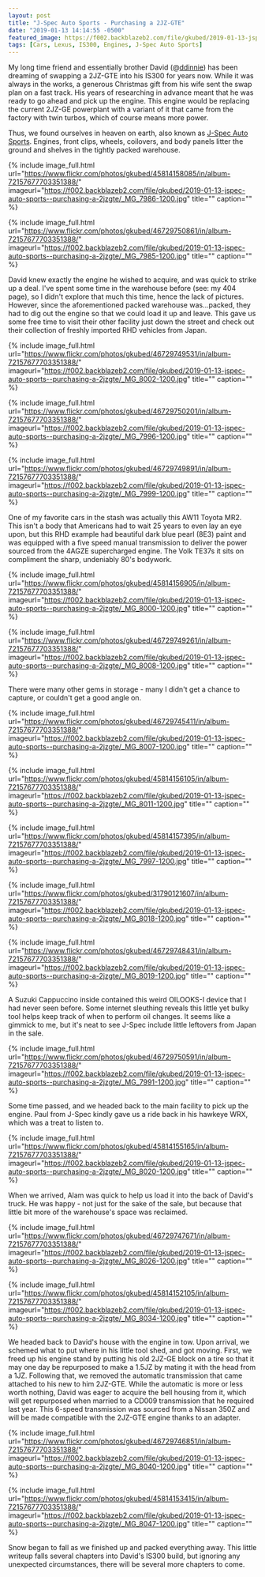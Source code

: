 ```yaml
---
layout: post
title: "J-Spec Auto Sports - Purchasing a 2JZ-GTE"
date: "2019-01-13 14:14:55 -0500"
featured_image: https://f002.backblazeb2.com/file/gkubed/2019-01-13-jspec-auto-sports--purchasing-a-2jzgte/2jz-forklift.jpg
tags: [Cars, Lexus, IS300, Engines, J-Spec Auto Sports]
---
```


My long time friend and essentially brother David (@[ddinnie](https://www.instagram.com/ddinnie/)) has been dreaming of swapping a 2JZ-GTE into his IS300 for years now. While it was always in the works, a generous Christmas gift from his wife sent the swap plan on a fast track. His years of researching in advance meant that he was ready to go ahead and pick up the engine. This engine would be replacing the current 2JZ-GE powerplant with a variant of it that came from the factory with twin turbos, which of course means more power.

Thus, we found ourselves in heaven on earth, also known as [J-Spec Auto Sports](https://jspecauto.com/en/). Engines, front clips, wheels, coilovers, and body panels litter the ground and shelves in the tightly packed warehouse.

<!--more-->

{% include image_full.html url="https://www.flickr.com/photos/gkubed/45814158085/in/album-72157677703351388/" imageurl="https://f002.backblazeb2.com/file/gkubed/2019-01-13-jspec-auto-sports--purchasing-a-2jzgte/_MG_7986-1200.jpg" title="" caption="" %}

{% include image_full.html url="https://www.flickr.com/photos/gkubed/46729750861/in/album-72157677703351388/" imageurl="https://f002.backblazeb2.com/file/gkubed/2019-01-13-jspec-auto-sports--purchasing-a-2jzgte/_MG_7985-1200.jpg" title="" caption="" %}

David knew exactly the engine he wished to acquire, and was quick to strike up a deal. I've spent some time in the warehouse before (see: my 404 page), so I didn't explore that much this time, hence the lack of pictures. However, since the aforementioned packed warehouse was...packed, they had to dig out the engine so that we could load it up and leave. This gave us some free time to visit their other facility just down the street and check out their collection of freshly imported RHD vehicles from Japan.

{% include image_full.html url="https://www.flickr.com/photos/gkubed/46729749531/in/album-72157677703351388/" imageurl="https://f002.backblazeb2.com/file/gkubed/2019-01-13-jspec-auto-sports--purchasing-a-2jzgte/_MG_8002-1200.jpg" title="" caption="" %}

{% include image_full.html url="https://www.flickr.com/photos/gkubed/46729750201/in/album-72157677703351388/" imageurl="https://f002.backblazeb2.com/file/gkubed/2019-01-13-jspec-auto-sports--purchasing-a-2jzgte/_MG_7996-1200.jpg" title="" caption="" %}

{% include image_full.html url="https://www.flickr.com/photos/gkubed/46729749891/in/album-72157677703351388/" imageurl="https://f002.backblazeb2.com/file/gkubed/2019-01-13-jspec-auto-sports--purchasing-a-2jzgte/_MG_7999-1200.jpg" title="" caption="" %}

One of my favorite cars in the stash was actually this AW11 Toyota MR2. This isn't a body that Americans had to wait 25 years to even lay an eye upon, but this RHD example had beautiful dark blue pearl (8E3) paint and was equipped with a five speed manual transmission to deliver the power sourced from the 4AGZE supercharged engine. The Volk TE37s it sits on compliment the sharp, undeniably 80's bodywork.

{% include image_full.html url="https://www.flickr.com/photos/gkubed/45814156905/in/album-72157677703351388/" imageurl="https://f002.backblazeb2.com/file/gkubed/2019-01-13-jspec-auto-sports--purchasing-a-2jzgte/_MG_8000-1200.jpg" title="" caption="" %}

{% include image_full.html url="https://www.flickr.com/photos/gkubed/46729749261/in/album-72157677703351388/" imageurl="https://f002.backblazeb2.com/file/gkubed/2019-01-13-jspec-auto-sports--purchasing-a-2jzgte/_MG_8008-1200.jpg" title="" caption="" %}

There were many other gems in storage - many I didn't get a chance to capture, or couldn't get a good angle on.

{% include image_full.html url="https://www.flickr.com/photos/gkubed/46729745411/in/album-72157677703351388/" imageurl="https://f002.backblazeb2.com/file/gkubed/2019-01-13-jspec-auto-sports--purchasing-a-2jzgte/_MG_8007-1200.jpg" title="" caption="" %}

{% include image_full.html url="https://www.flickr.com/photos/gkubed/45814156105/in/album-72157677703351388/" imageurl="https://f002.backblazeb2.com/file/gkubed/2019-01-13-jspec-auto-sports--purchasing-a-2jzgte/_MG_8011-1200.jpg" title="" caption="" %}

{% include image_full.html url="https://www.flickr.com/photos/gkubed/45814157395/in/album-72157677703351388/" imageurl="https://f002.backblazeb2.com/file/gkubed/2019-01-13-jspec-auto-sports--purchasing-a-2jzgte/_MG_7997-1200.jpg" title="" caption="" %}

{% include image_full.html url="https://www.flickr.com/photos/gkubed/31790121607/in/album-72157677703351388/" imageurl="https://f002.backblazeb2.com/file/gkubed/2019-01-13-jspec-auto-sports--purchasing-a-2jzgte/_MG_8018-1200.jpg" title="" caption="" %}

{% include image_full.html url="https://www.flickr.com/photos/gkubed/46729748431/in/album-72157677703351388/" imageurl="https://f002.backblazeb2.com/file/gkubed/2019-01-13-jspec-auto-sports--purchasing-a-2jzgte/_MG_8019-1200.jpg" title="" caption="" %}

A Suzuki Cappuccino inside contained this weird OILOOKS-I device that I had never seen before. Some internet sleuthing reveals this little yet bulky tool helps keep track of when to perform oil changes. It seems like a gimmick to me, but it's neat to see J-Spec include little leftovers from Japan in the sale.

{% include image_full.html url="https://www.flickr.com/photos/gkubed/46729750591/in/album-72157677703351388/" imageurl="https://f002.backblazeb2.com/file/gkubed/2019-01-13-jspec-auto-sports--purchasing-a-2jzgte/_MG_7991-1200.jpg" title="" caption="" %}

Some time passed, and we headed back to the main facility to pick up the engine. Paul from J-Spec kindly gave us a ride back in his hawkeye WRX, which was a treat to listen to.

{% include image_full.html url="https://www.flickr.com/photos/gkubed/45814155165/in/album-72157677703351388/" imageurl="https://f002.backblazeb2.com/file/gkubed/2019-01-13-jspec-auto-sports--purchasing-a-2jzgte/_MG_8020-1200.jpg" title="" caption="" %}

When we arrived, Alam was quick to help us load it into the back of David's truck. He was happy - not just for the sake of the sale, but because that little bit more of the warehouse's space was reclaimed.

{% include image_full.html url="https://www.flickr.com/photos/gkubed/46729747671/in/album-72157677703351388/" imageurl="https://f002.backblazeb2.com/file/gkubed/2019-01-13-jspec-auto-sports--purchasing-a-2jzgte/_MG_8026-1200.jpg" title="" caption="" %}

{% include image_full.html url="https://www.flickr.com/photos/gkubed/45814152105/in/album-72157677703351388/" imageurl="https://f002.backblazeb2.com/file/gkubed/2019-01-13-jspec-auto-sports--purchasing-a-2jzgte/_MG_8034-1200.jpg" title="" caption="" %}

We headed back to David's house with the engine in tow. Upon arrival, we schemed what to put where in his little tool shed, and got moving. First, we freed up his engine stand by putting his old 2JZ-GE block on a tire so that it may one day be repurposed to make a 1.5JZ by mating it with the head from a 1JZ. Following that, we removed the automatic transmission that came attached to his new to him 2JZ-GTE. While the automatic is more or less worth nothing, David was eager to acquire the bell housing from it, which will get repurposed when married to a CD009 transmission that he required last year. This 6-speed transmission was sourced from a Nissan 350Z and will be made compatible with the 2JZ-GTE engine thanks to an adapter.

{% include image_full.html url="https://www.flickr.com/photos/gkubed/46729746851/in/album-72157677703351388/" imageurl="https://f002.backblazeb2.com/file/gkubed/2019-01-13-jspec-auto-sports--purchasing-a-2jzgte/_MG_8040-1200.jpg" title="" caption="" %}

{% include image_full.html url="https://www.flickr.com/photos/gkubed/45814153415/in/album-72157677703351388/" imageurl="https://f002.backblazeb2.com/file/gkubed/2019-01-13-jspec-auto-sports--purchasing-a-2jzgte/_MG_8047-1200.jpg" title="" caption="" %}

Snow began to fall as we finished up and packed everything away. This little writeup falls several chapters into David's IS300 build, but ignoring any unexpected circumstances, there will be several more chapters to come.
